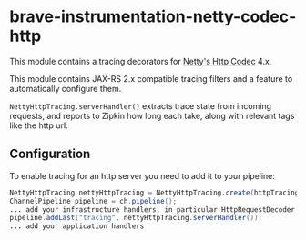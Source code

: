 # brave-instrumentation-netty-codec-http

This module contains a tracing decorators for [Netty's Http Codec](https://github.com/netty/netty/tree/4.1/codec-http) 4.x.

This module contains JAX-RS 2.x compatible tracing filters and a feature
to automatically configure them.

`NettyHttpTracing.serverHandler()` extracts trace state from incoming requests,
and reports to Zipkin how long each take, along with relevant tags like the
http url.

## Configuration

To enable tracing for an http server you need to add it to your pipeline:
```java
NettyHttpTracing nettyHttpTracing = NettyHttpTracing.create(httpTracing);
ChannelPipeline pipeline = ch.pipeline();
... add your infrastructure handlers, in particular HttpRequestDecoder and HttpResponseEncoder
pipeline.addLast("tracing", nettyHttpTracing.serverHandler());
... add your application handlers
```
